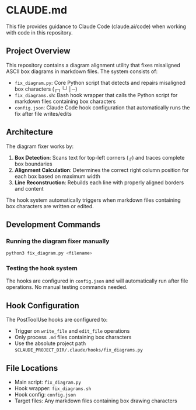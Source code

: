 # CLAUDE.md

This file provides guidance to Claude Code (claude.ai/code) when working with code in this repository.

## Project Overview

This repository contains a diagram alignment utility that fixes misaligned ASCII box diagrams in markdown files. The system consists of:

- `fix_diagram.py`: Core Python script that detects and repairs misaligned box characters (┌┐└┘│─)
- `fix_diagrams.sh`: Bash hook wrapper that calls the Python script for markdown files containing box characters
- `config.json`: Claude Code hook configuration that automatically runs the fix after file writes/edits

## Architecture

The diagram fixer works by:
1. **Box Detection**: Scans text for top-left corners (┌) and traces complete box boundaries
2. **Alignment Calculation**: Determines the correct right column position for each box based on maximum width
3. **Line Reconstruction**: Rebuilds each line with properly aligned borders and content

The hook system automatically triggers when markdown files containing box characters are written or edited.

## Development Commands

### Running the diagram fixer manually
```bash
python3 fix_diagram.py <filename>
```

### Testing the hook system
The hooks are configured in `config.json` and will automatically run after file operations. No manual testing commands needed.

## Hook Configuration

The PostToolUse hooks are configured to:
- Trigger on `write_file` and `edit_file` operations
- Only process `.md` files containing box characters
- Use the absolute project path `$CLAUDE_PROJECT_DIR/.claude/hooks/fix_diagrams.py`

## File Locations

- Main script: `fix_diagram.py`
- Hook wrapper: `fix_diagrams.sh`
- Hook config: `config.json`
- Target files: Any markdown files containing box drawing characters